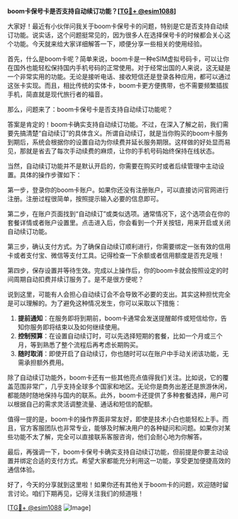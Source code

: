 **boom卡保号卡是否支持自动续订功能？[[TG💪+ @esim1088](https://t.me/s/esim1088)]**

大家好！最近有小伙伴问我关于boom卡保号卡的问题，特别是它是否支持自动续订功能。说实话，这个问题挺常见的，因为很多人在选择保号卡的时候都会关心这个功能。今天就来给大家详细解答一下，顺便分享一些相关的使用经验。

首先，什么是boom卡呢？简单来说，boom卡是一种eSIM虚拟号码卡，可以让你在国外也能轻松保持国内手机号码的正常使用。对于经常出国的人来说，这无疑是一个非常实用的功能。无论是接听电话、接收短信还是登录各种应用，都可以通过这张卡实现。而且，相比传统的实体卡，boom卡更方便携带，也不需要频繁插拔手机，简直就是现代旅行者的福音。

那么，问题来了：boom卡保号卡是否支持自动续订功能呢？

答案是肯定的！boom卡确实支持自动续订功能。不过，在深入了解之前，我们需要先搞清楚“自动续订”的具体含义。所谓自动续订，就是当你购买的boom卡服务到期后，系统会根据你的设置自动为你续费并延长服务期限。这样做的好处显而易见，那就是省去了每次手动续费的麻烦，让你的手机号码始终保持在线状态。

当然，自动续订功能并不是默认开启的，你需要在购买时或者后续管理中主动设置。具体的操作步骤如下：

第一步，登录你的boom卡账户。如果你还没有注册账户，可以直接访问官网进行注册。注册过程很简单，按照提示输入必要的信息即可。

第二步，在账户页面找到“自动续订”或类似选项。通常情况下，这个选项会在你的套餐详情或者账户设置里。点击进入后，你会看到一个开关按钮，用来开启或关闭自动续订功能。

第三步，确认支付方式。为了确保自动续订顺利进行，你需要绑定一张有效的信用卡或者支付宝、微信等支付工具。记得检查一下余额或者信用额度是否充足哦！

第四步，保存设置并等待生效。完成以上操作后，你的boom卡就会按照设定的时间周期自动扣费并续订服务了。是不是很方便呢？

说到这里，可能有人会担心自动续订会不会导致不必要的支出。其实这种担忧完全是可以理解的。为了避免这种情况发生，你可以采取以下措施：

1. **提前通知**：在服务即将到期前，boom卡通常会发送提醒邮件或短信给你，告知你服务即将结束以及如何继续使用。
2. **控制预算**：在设置自动续订时，可以先选择短期的套餐，比如一个月或三个月，等到熟悉了整个流程后再考虑长期购买。
3. **随时取消**：即使开启了自动续订，你也随时可以在账户中手动关闭该功能，无需承担额外费用。

除了自动续订功能外，boom卡还有一些其他亮点值得我们关注。比如说，它的覆盖范围非常广，几乎支持全球多个国家和地区。无论你是商务出差还是旅游休闲，都能随时随地保持与国内的联系。此外，boom卡还提供了多种套餐选择，用户可以根据自己的需求灵活调整流量、通话和短信的配额。

值得一提的是，boom卡的操作界面非常友好，即使是技术小白也能轻松上手。而且，官方客服团队也非常专业，能够及时解决用户的各种疑问和问题。如果你对某些功能不太了解，完全可以直接联系客服咨询，他们会耐心地为你解答。

最后，再强调一下，boom卡保号卡确实支持自动续订功能，但前提是你要主动设置并绑定合适的支付方式。希望大家都能充分利用这一功能，享受更加便捷高效的通信体验。

好了，今天的分享就到这里啦！如果你还有其他关于boom卡的问题，欢迎随时留言讨论。咱们下期再见，记得关注我们的频道哦！

[[TG💪+ @esim1088](https://t.me/s/esim1088) ![Image](https://i.postimg.cc/4NQfJmqS/Snipaste-2025-05-13-00-14-12.png)]